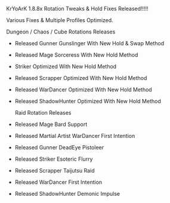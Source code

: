 KrYoArK 1.8.8x Rotation Tweaks & Hold Fixes Released!!!!!


Various Fixes & Multiple Profiles Optimized.

 Dungeon / Chaos / Cube Rotations Releases
+ Released Gunner Gunslinger With New Hold & Swap Method
+ Released Mage Sorceress With New Hold Method
+ Striker Optimized With New Hold Method
+ Released Scrapper Optimized With New Hold Method
+ Released WarDancer Optimized With New Hold Method
+ Released ShadowHunter Optimized With New Hold Method


  Raid Rotation Releases
+ Released Mage Bard Support
+ Released Martial Artist WarDancer First Intention
+ Released Gunner DeadEye Pistoleer
+ Released Striker Esoteric Flurry
+ Released Scrapper Taijutsu Raid
+ Released WarDancer First Intention
+ Released ShadowHunter Demonic Impulse